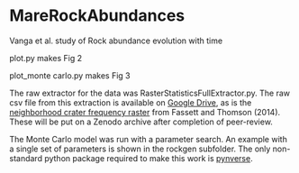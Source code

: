 # MareRockAbundances
Vanga et al. study of Rock abundance evolution with time

plot.py makes Fig 2

plot_monte carlo.py makes Fig 3


The raw extractor for the data was RasterStatisticsFullExtractor.py.
The raw csv file  from this extraction is available on <a href="https://drive.google.com/file/d/16CDSCZU0k1DVQBBm7_jmSfooDD9PmSJJ/view?usp=sharing">Google Drive</a>, as is the <a href="">neighborhood crater frequency raster</a> from Fassett and Thomson (2014).
These will be put on a Zenodo archive after completion of peer-review.

The Monte Carlo model was run with a parameter search.  An example with a single set of parameters is shown in the rockgen subfolder.  The only non-standard python package required to make this work is <A href="https://pypi.org/project/pynverse/">pynverse</a>.
